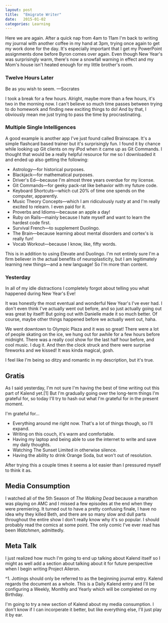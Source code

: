 ```yaml
---
layout: post
title:  "Emigrate Writer"
date:   2015-01-02
categories: Learning
---
```


Here we are again. After a quick nap from 4am to 11am I'm back to writing my journal with another coffee in my hand at 3pm, trying once again to get my work done for the day. It's especially important that I get my PowerPoint assignments done before Byron comes over again. Even though New Year's was surprisingly warm, there's now a snowfall warning in effect and my Mom's house isn't heated enough for my little brother's room.

### Twelve Hours Later

Be as you wish to seem. —Socrates

I took a break for a few hours. Alright, maybe more than a few hours, it's two in the morning now. I can't believe so much time passes between trying to do homework and finding new exciting things to do! And by that, I obviously mean me just trying to pass the time by procrastinating.

### Multiple Single Intelligences

A good example is another app I've just found called Brainscape. It's a simple flashcard based trainer but it's surprisingly fun. I found it by chance while looking up Git clients on my iPod when it came up as Git Commands. I thought that would be a really helpful resource for me so I downloaded it and ended up also getting the following:

* Astrology—for historical purposes.
* Blackjack—for mathematical purposes.
* Driver's Ed—because I'm almost three years overdue for my license.
* Git Commands—for geeky pack-rat like behavior with my future code.
* Keyboard Shortcuts—which cut 20% of time one spends on the computer, apparently.
* Music Theory Concepts—which I am ridiculously rusty at and I'm really excited to relearn. I even paid for it.
* Proverbs and Idioms—because an apple a day!
* Ruby on Rails—mainly because I hate myself and want to learn the hardest code first.
* Survival French—to supplement Duolingo.
* The Brain—because learning about mental disorders and cortex's is really fun!
* Vocab Workout—because I know, like, fifty words.

This is in addition to using Elevate and Duolingo. I'm not entirely sure I'm a firm believer in the actual benefits of neuroplasticity, but I am legitimately learning new things—and a new language! So I'm more than content.

### Yesterday

In all of my idle distractions I completely forgot about telling you what happened during New Year's Eve!

It was honestly the most eventual and wonderful New Year's I've ever had. I don't even think I've actually went out before, and so just actually going out was great by itself! But going out with Danielle made it so much better. Of course, maybe other things happened before we actually went out, haha.

We went downtown to Olympic Plaza and it was so great! There were a lot of people skating on the ice, we hung out for awhile for a few hours before midnight. There was a really cool show for the last half hour before, and cool music. I dug it. And then the clock struck and there were surprise fireworks and we kissed! It was kinda magical, gosh.

I feel like I'm being so ditzy and romantic in my description, but it's true.

## Gratis

As I said yesterday, I'm not sure I'm having the best of time writing out this part of Kalend yet.[1] But I'm gradually going over the long-term things I'm grateful for, so today I'll try to hash out what I'm grateful for in the present moment.

I'm grateful for...

* Everything around me right now. That's a lot of things though, so I'll expand.
* Writing on this couch, it's warm and comfortable.
* Having my laptop and being able to use the internet to write and save my daily thoughts.
* Watching The Sunset Limited in otherwise silence.
* Having the ability to drink Orange Soda, but won't out of resolution.

After trying this a couple times it seems a lot easier than I pressured myself to think it as.

## Media Consumption

I watched all of the 5th Season of *The Walking Dead* because a marathon was playing on AMC and I missed a few episodes at the end when they were premiering. It turned out to have a pretty confusing finale, I have no idea why they killed Beth, and there are so many slow and dull parts throughout the entire show I don't really know why it's so popular. I should probably read the comics at some point. The only comic I've ever read has been *Watchmen*, admittedly.

## Meta Talk

I just realized how much I'm going to end up talking about Kalend itself so I might as well add a section about talking about it for future perspective when I begin writing Project Aileron.

^1. Jottings should only be referred to as the beginning journal entry. Kalend regards the document as a whole. This is a Daily Kalend entry and I'll be configuring a Weekly, Monthly and Yearly which will be completed on my Birthday.

I'm going to try a new section of Kalend about my media consumption. I don't know if I can incorperate it better, but like everything else, I'll just play it by ear.

